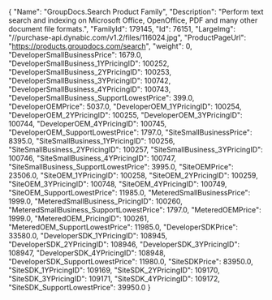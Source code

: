 {
    "Name": "GroupDocs.Search Product Family",
    "Description": "Perform text search and indexing on Microsoft Office, OpenOffice, PDF and many other document file formats.",
    "FamilyId": 179145,
    "Id": 76151,
    "LargeImg": "//purchase-api.dynabic.com/v1.2/files/116024.jpg",
    "ProductPageUrl": "https://products.groupdocs.com/search",
    "weight": 0,
    "DeveloperSmallBusinessPrice": 1679.0,
    "DeveloperSmallBusiness_1YPricingID": 100252,
    "DeveloperSmallBusiness_2YPricingID": 100253,
    "DeveloperSmallBusiness_3YPricingID": 100742,
    "DeveloperSmallBusiness_4YPricingID": 100743,
    "DeveloperSmallBusiness_SupportLowestPrice": 399.0,
    "DeveloperOEMPrice": 5037.0,
    "DeveloperOEM_1YPricingID": 100254,
    "DeveloperOEM_2YPricingID": 100255,
    "DeveloperOEM_3YPricingID": 100744,
    "DeveloperOEM_4YPricingID": 100745,
    "DeveloperOEM_SupportLowestPrice": 1797.0,
    "SiteSmallBusinessPrice": 8395.0,
    "SiteSmallBusiness_1YPricingID": 100256,
    "SiteSmallBusiness_2YPricingID": 100257,
    "SiteSmallBusiness_3YPricingID": 100746,
    "SiteSmallBusiness_4YPricingID": 100747,
    "SiteSmallBusiness_SupportLowestPrice": 3995.0,
    "SiteOEMPrice": 23506.0,
    "SiteOEM_1YPricingID": 100258,
    "SiteOEM_2YPricingID": 100259,
    "SiteOEM_3YPricingID": 100748,
    "SiteOEM_4YPricingID": 100749,
    "SiteOEM_SupportLowestPrice": 11985.0,
    "MeteredSmallBusinessPrice": 1999.0,
    "MeteredSmallBusiness_PricingID": 100260,
    "MeteredSmallBusiness_SupportLowestPrice": 1797.0,
    "MeteredOEMPrice": 1999.0,
    "MeteredOEM_PricingID": 100261,
    "MeteredOEM_SupportLowestPrice": 11985.0,
    "DeveloperSDKPrice": 33580.0,
    "DeveloperSDK_1YPricingID": 108945,
    "DeveloperSDK_2YPricingID": 108946,
    "DeveloperSDK_3YPricingID": 108947,
    "DeveloperSDK_4YPricingID": 108948,
    "DeveloperSDK_SupportLowestPrice": 11980.0,
    "SiteSDKPrice": 83950.0,
    "SiteSDK_1YPricingID": 109169,
    "SiteSDK_2YPricingID": 109170,
    "SiteSDK_3YPricingID": 109171,
    "SiteSDK_4YPricingID": 109172,
    "SiteSDK_SupportLowestPrice": 39950.0
}
